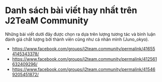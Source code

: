 # Danh sách bài viết hay nhất trên J2TeaM Community

Những bài viết dưới đây được chọn ra dựa trên lượng tương tác và bình luận đánh giá chất lượng bởi thành viên cũng như cá nhân mình (Juno_okyo).

- https://www.facebook.com/groups/j2team.community/permalink/416554145343378/
- https://www.facebook.com/groups/j2team.community/permalink/412561632409296/
- https://www.facebook.com/groups/j2team.community/permalink/415469205451872/
